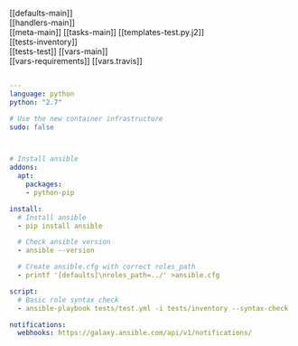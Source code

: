 

[[defaults-main]]  
[[handlers-main]]  
[[meta-main]] 
[[tasks-main]]
[[templates-test.py.j2]]  
[[tests-inventory]]  
[[tests-test]] 
[[vars-main]]  
[[vars-requirements]]
[[vars.travis]]  

```yml

---
language: python
python: "2.7"

# Use the new container infrastructure
sudo: false



# Install ansible
addons:
  apt:
    packages:
    - python-pip

install:
  # Install ansible
  - pip install ansible

  # Check ansible version
  - ansible --version

  # Create ansible.cfg with correct roles_path
  - printf '[defaults]\nroles_path=../' >ansible.cfg

script:
  # Basic role syntax check
  - ansible-playbook tests/test.yml -i tests/inventory --syntax-check

notifications:
  webhooks: https://galaxy.ansible.com/api/v1/notifications/
```